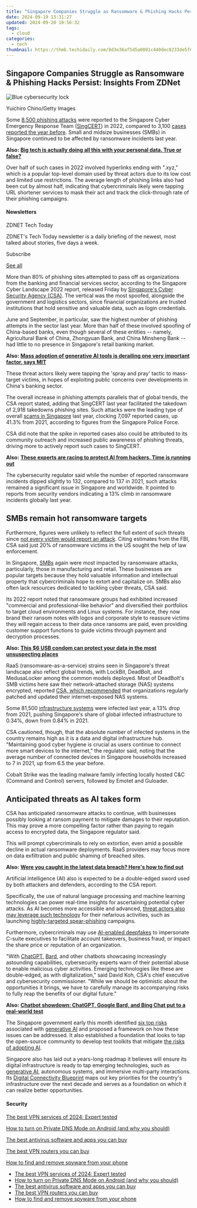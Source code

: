 ```yaml
---
title: "Singapore Companies Struggle as Ransomware & Phishing Hacks Persist: Insights From ZDNet"
date: 2024-09-19 13:31:27
updated: 2024-09-20 10:56:32
tags:
  - cloud
categories:
  - tech
thumbnail: https://thmb.techidaily.com/8d3e36af5d5a0091c440dec8233de5f6c2799ee80a3e4e061f918707ae8b7038.jpg
---
```


## Singapore Companies Struggle as Ransomware & Phishing Hacks Persist: Insights From ZDNet

![Blue cybersecurity lock](https://www.zdnet.com/a/img/resize/1db3b1fd47791c1b1780115193ae644d0917b011/2023/06/23/8e3f59c3-57f2-47ef-9ce7-a6cac99aeb1f/gettyimages-1370834192.jpg?auto=webp&width=1280)

Yuichiro Chino/Getty Images

Some [8,500 phishing attacks](https://www.csa.gov.sg/Tips-Resource/publications/2023/singapore-cyber-landscape-2022) were reported to the Singapore Cyber Emergency Response Team ([SingCERT](https://www.zdnet.com/article/singapore-advises-local-firms-to-beef-up-cyber-defence-amidst-ukraine-conflict/)) in 2022, compared to 3,100 [cases reported the year before](https://www.zdnet.com/article/singapore-clocks-higher-ransomware-attacks-warns-of-iot-risks/). Small and midsize businesses (SMBs) in Singapore continued to be affected by ransomware incidents last year. 

**Also:** [**Big tech is actually doing all this with your personal data. True or false?**](https://www.zdnet.com/article/big-tech-is-actually-doing-all-this-with-your-personal-data-true-or-false/)

Over half of such cases in 2022 involved hyperlinks ending with ".xyz," which is a popular top-level domain used by threat actors due to its low cost and limited use restrictions. The average length of phishing links also had been cut by almost half, indicating that cybercriminals likely were tapping URL shortener services to mask their act and track the click-through rate of their phishing campaigns. 

#### Newsletters

ZDNET Tech Today

ZDNET's Tech Today newsletter is a daily briefing of the newest, most talked about stories, five days a week.

 Subscribe

[See all](https://www.zdnet.com/newsletters/)

More than 80% of phishing sites attempted to pass off as organizations from the banking and financial services sector, according to the Singapore Cyber Landscape 2022 report, released Friday by [Singapore's Cyber Security Agency (CSA)](https://www.csa.gov.sg/Tips-Resource/publications/2023/singapore-cyber-landscape-2022). The vertical was the most spoofed, alongside the government and logistics sectors, since financial organizations are trusted institutions that hold sensitive and valuable data, such as login credentials. 

June and September, in particular, saw the highest number of phishing attempts in the sector last year. More than half of these involved spoofing of China-based banks, even though several of these entities -- namely, Agricultural Bank of China, Zhongyuan Bank, and China Minsheng Bank -- had little to no presence in Singapore's retail banking market. 

**Also:** [**Mass adoption of generative AI tools is derailing one very important factor, says MIT**](https://www.zdnet.com/article/mass-adoption-of-generative-ai-tools-is-derailing-one-very-important-factor-says-mit/)

These threat actors likely were tapping the 'spray and pray' tactic to mass-target victims, in hopes of exploiting public concerns over developments in China's banking sector. 

The overall increase in phishing attempts parallels that of global trends, the CSA report stated, adding that SingCERT last year facilitated the takedown of 2,918 takedowns phishing sites. Such attacks were the leading type of overall [scams in Singapore](https://www.zdnet.com/article/singapore-hit-by-growing-cybercrimes-clocks-501m-in-losses-from-scams/) last year, clocking 7,097 reported cases, up 41.3% from 2021, according to figures from the Singapore Police Force. 

CSA did note that the spike in reported cases also could be attributed to its community outreach and increased public awareness of phishing threats, driving more to actively report such cases to SingCERT. 

**Also:** [**These experts are racing to protect AI from hackers. Time is running out**](https://www.zdnet.com/in-depth/innovation/these-experts-are-racing-to-protect-ai-from-hackers-time-is-running-out/)

The cybersecurity regulator said while the number of reported ransomware incidents dipped slightly to 132, compared to 137 in 2021, such attacks remained a significant issue in Singapore and worldwide. It pointed to reports from security vendors indicating a 13% climb in ransomware incidents globally last year. 

## SMBs remain hot ransomware targets

Furthermore, figures were unlikely to reflect the full extent of such threats since [not every victim would report an attack](https://www.zdnet.com/article/ransomware-not-enough-victims-are-reporting-attacks-and-that-increases-the-threat-for-everyone/). Citing estimates from the FBI, CSA said just 20% of ransomware victims in the US sought the help of law enforcement. 

In Singapore, [SMBs](https://www.zdnet.com/article/ransomware-smbs-remain-key-security-concerns-amidst-focus-on-critical-infrastructures/) again were most impacted by ransomware attacks, particularly, those in manufacturing and retail. These businesses are popular targets because they hold valuable information and intellectual property that cybercriminals hope to extort and capitalize on. SMBs also often lack resources dedicated to tackling cyber threats, CSA said. 

Its 2022 report noted that ransomware groups had exhibited increased "commercial and professional-like behavior" and diversified their portfolios to target cloud environments and Linux systems. For instance, they now brand their ransom notes with logos and corporate style to reassure victims they will regain access to their data once ransoms are paid, even providing customer support functions to guide victims through payment and decryption processes.

**Also:** [**This $6 USB condom can protect your data in the most unsuspecting places**](https://www.zdnet.com/article/this-6-usb-condom-can-protect-your-data-in-the-most-unsuspecting-places/)

RaaS (ransomware-as-a-service) strains seen in Singapore's threat landscape also reflect global trends, with LockBit, DeadBolt, and MedusaLocker among the common models deployed. Most of DeadBolt's SMB victims here saw their network-attached storage (NAS) systems encrypted, reported [CSA, which recommended](https://www.zdnet.com/article/singapore-releases-blueprint-to-combat-ransomware-attacks/) that organizations regularly patched and updated their internet-exposed NAS systems. 

Some 81,500 [infrastructure systems](https://www.zdnet.com/article/singapore-wants-all-critical-infrastructures-to-be-ready-for-cyber-threats/) were infected last year, a 13% drop from 2021, pushing Singapore's share of global infected infrastructure to 0.34%, down from 0.84% in 2021\. 

CSA cautioned, though, that the absolute number of infected systems in the country remains high as it is a data and digital infrastructure hub. "Maintaining good cyber hygiene is crucial as users continue to connect more smart devices to the internet," the regulator said, noting that the average number of connected devices in Singapore households increased to 7 in 2021, up from 6.5 the year before. 

Cobalt Strike was the leading malware family infecting locally hosted C&C (Command and Control) servers, followed by Emotet and Guloader. 

## Anticipated threats as AI takes form

CSA has anticipated ransomware attacks to continue, with businesses possibly looking at ransom payment to mitigate damages to their reputation. This may prove a more compelling factor rather than paying to regain access to encrypted data, the Singapore regulator said. 

This will prompt cybercriminals to rely on extortion, even amid a possible decline in actual ransomware deployments. RaaS providers may focus more on data exfiltration and public shaming of breached sites. 

**Also:** [**Were you caught in the latest data breach? Here's how to find out**](https://www.zdnet.com/article/were-you-caught-up-in-the-latest-data-breach-heres-how-to-tell/)

Artificial intelligence (AI) also is expected to be a double-edged sword used by both attackers and defenders, according to the CSA report. 

Specifically, the use of natural language processing and machine learning technologies can power real-time insights for ascertaining potential cyber attacks. As AI becomes more accessible and advanced, [threat actors also may leverage such technology](https://www.zdnet.com/article/singapore-identifies-six-generative-ai-risks-sets-up-foundation-to-guide-adoption/) for their nefarious activities, such as launching [highly-targeted spear-phishing](https://www.zdnet.com/article/most-singapore-it-leaders-cannot-identify-fake-messages-but-only-half-concerned-about-phishing-risks/) campaigns. 

Furthermore, cybercriminals may use [AI-enabled deepfakes](https://www.zdnet.com/article/china-lays-out-ground-rules-to-stem-deepfake-abuse/) to impersonate C-suite executives to facilitate account takeovers, business fraud, or impact the share price or reputation of an organization.

"With [ChatGPT](https://www.zdnet.com/article/what-is-chatgpt-and-why-does-it-matter-heres-everything-you-need-to-know/), [Bard](https://www.zdnet.com/article/what-is-google-bard-heres-everything-you-need-to-know/), and other chatbots showcasing increasingly astounding capabilities, cybersecurity experts warn of their potential abuse to enable malicious cyber activities. Emerging technologies like these are double-edged, as with digitalization," said David Koh, CSA's chief executive and cybersecurity commissioner. "While we should be optimistic about the opportunities it brings, we have to carefully manage its accompanying risks to fully reap the benefits of our digital future."

**Also:** [**Chatbot showdown: ChatGPT, Google Bard, and Bing Chat put to a real-world test**](https://www.zdnet.com/article/chatbot-showdown-chatgpt-google-bard-and-bing-chat-put-to-a-real-world-test/)

The Singapore government early this month identified [six top risks](https://www.zdnet.com/article/singapore-identifies-six-generative-ai-risks-sets-up-foundation-to-guide-adoption/) associated with [generative AI](https://www.zdnet.com/article/what-is-generative-ai-and-why-is-it-so-popular-heres-everything-you-need-to-know/) and proposed a framework on how these issues can be addressed. It also established a foundation that looks to tap the open-source community to develop test toolkits that mitigate [the risks of adopting AI](https://www.zdnet.com/article/generative-ai-brings-new-risks-to-everyone-heres-how-you-can-stay-safe/). 

Singapore also has laid out a years-long roadmap it believes will ensure its digital infrastructure is ready to tap emerging technologies, such as [generative AI](https://www.zdnet.com/article/what-is-generative-ai-and-why-is-it-so-popular-heres-everything-you-need-to-know/), autonomous systems, and immersive multi-party interactions. Its [Digital Connectivity Blueprint](https://www.zdnet.com/home-and-office/networking/singapore-creates-digital-blueprint-for-generative-ai-and-autonomous-systems/) maps out key priorities for the country's infrastructure over the next decade and serves as a foundation on which it can realize better opportunities.

#### Security

[The best VPN services of 2024: Expert tested](https://www.zdnet.com/article/best-vpn/ "The best VPN services of 2024: Expert tested")

[How to turn on Private DNS Mode on Android (and why you should)](https://www.zdnet.com/article/how-to-turn-on-private-dns-mode-on-android-and-why-you-should/ "How to turn on Private DNS Mode on Android (and why you should)")

[The best antivirus software and apps you can buy](https://www.zdnet.com/article/best-antivirus/ "The best antivirus software and apps you can buy")

[The best VPN routers you can buy](https://www.zdnet.com/article/best-vpn-router/ "The best VPN routers you can buy")

[How to find and remove spyware from your phone](https://www.zdnet.com/article/how-to-find-and-remove-spyware-from-your-phone/ "How to find and remove spyware from your phone")

* [The best VPN services of 2024: Expert tested](https://www.zdnet.com/article/best-vpn/ "The best VPN services of 2024: Expert tested")
* [How to turn on Private DNS Mode on Android (and why you should)](https://www.zdnet.com/article/how-to-turn-on-private-dns-mode-on-android-and-why-you-should/ "How to turn on Private DNS Mode on Android (and why you should)")
* [The best antivirus software and apps you can buy](https://www.zdnet.com/article/best-antivirus/ "The best antivirus software and apps you can buy")
* [The best VPN routers you can buy](https://www.zdnet.com/article/best-vpn-router/ "The best VPN routers you can buy")
* [How to find and remove spyware from your phone](https://www.zdnet.com/article/how-to-find-and-remove-spyware-from-your-phone/ "How to find and remove spyware from your phone")

<ins class="adsbygoogle"
     style="display:block"
     data-ad-format="autorelaxed"
     data-ad-client="ca-pub-7571918770474297"
     data-ad-slot="1223367746"></ins>



<ins class="adsbygoogle"
     style="display:block"
     data-ad-client="ca-pub-7571918770474297"
     data-ad-slot="8358498916"
     data-ad-format="auto"
     data-full-width-responsive="true"></ins>
